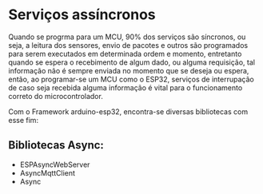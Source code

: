 # Serviços assíncronos

Quando se progrma para um MCU, 90% dos serviços são síncronos, ou seja, a leitura dos sensores, envio de pacotes e outros são programados para serem executados em determinada ordem e momento, entretanto quando se espera o recebimento de algum dado, ou alguma requisição, tal informação não é sempre enviada no momento que se deseja ou espera, então, ao programar-se um MCU como o ESP32, serviços de interrupação de caso seja recebida alguma informação é vital para o funcionamento correto do microcontrolador.

Com o Framework arduino-esp32, encontra-se diversas bibliotecas com esse fim:

## Bibliotecas Async:

- ESPAsyncWebServer 
- AsyncMqttClient
- Async